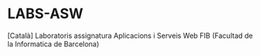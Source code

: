 # LABS-ASW
[Català] Laboratoris assignatura Aplicacions i Serveis Web FIB (Facultad de la Informatica de Barcelona)
